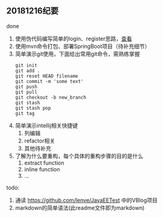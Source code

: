 ## 20181216纪要
done
1. 使用伪代码编写简单的login、register思路，[查看](./login_register.md)
1. 使用mvn命令打包、部署SpringBoot项目（待补充细节）
2. 简单演示git使用，下面给出常用git命令，需熟练掌握
    ```shell
    git init
    git add .
    git reset HEAD filename
    git commit -m 'some text'
    git push
    git pull
    git checkout -b new_branch
    git stash
    git stash pop
    git tag
    ```
3. 简单演示intellij相关快捷键
    1. 列编辑
    2. refactor相关
    3. 其他待补充
4. 了解为什么要重构，每个具体的重构步骤的目的是什么
    1. extract function
    2. inline function
    3. ...

todo:
1. 通读 https://github.com/lenve/JavaEETest 中的VBlog项目
2. markdown的简单语法(此readme文件即为markdown)


